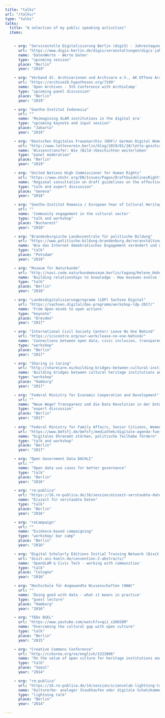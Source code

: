 ```yaml
---
title: "talks"
url: "/talks/"
type: "talks"
talks:
  title: "A selection of my public speaking activities"
  items:
    

    - org: "Servicestelle Digitalisierung Berlin (digiS) - Jahrestagung"
      url: "https://www.digis-berlin.de/digis/veranstaltungen/digis-jahreskonferenzen/"
      name: 'DatenWerte - Werte Daten'
      type: "upcoming session"
      place: "Berlin"
      year: "2019"

    - org: "Verband dt. Archivarinnen und Archivare e.V., AK Offene Archive"
      url: "https://archive20.hypotheses.org/7199"
      name: 'Open Archives - 5th Conference with ArchivCamp'
      type: "upcoming panel discussion"
      place: "Berlin"
      year: "2019"

    - org: "Goethe-Institut Indonesia"
      url: ""
      name: 'Reimagining GLAM institutions in the digital era'
      type: "upcoming keynote and input session"
      place: "Jakarta"
      year: "2019"

    - org: "Deutsches Digitales Frauenarchiv (DDF)/ German Digital Women's Archive"
      url: "http://www.letteverein.berlin/blog/2019/01/10/lette-geschichte-zur-berufsausbildung-von-frauen-jetzt-digitalisiert/"
      name: 'Wissenstransfer: Wie (Bild-)Geschichten weiterleben'
      type: "panel moderation"
      place: "Berlin"
      year: "2019"

    - org: "United Nations High Commissioner for Human Rights"
      url: "https://www.ohchr.org/EN/Issues/Pages/DraftGuidelinesRighttoParticipationPublicAffairs.aspx"
      name: 'Regional consultation on draft guidelines on the effective implementation of the right to participate in public affairs “Technology and social media: opportunities and challenges to strengthen equal and meaningful participation”'
      type: "talk and expert discussion"
      place: "Geneva"
      year: "2018"

    - org: "Goethe-Institut Romania / European Year of Cultural Heritage"
      url: ""
      name: 'Community engagement in the cultural sector'
      type: "talk and workshop"
      place: "Bucharest"
      year: "2018"

    - org: "Brandenburgische Landeszentrale für politische Bildung"
      url: "https://www.politische-bildung-brandenburg.de/veranstaltungen/wie-das-internet-demokratisches-engagement-verändert-und-wie-wir-damit-umgehen"
      name: 'Wie das Internet demokratisches Engagement verändert und wie wir damit umgehen'
      type: "talk"
      place: "Potsdam"
      year: "2018"

    - org: "Museum für Naturkunde"
      url: "http://navi.code.naturkundemuseum.berlin/tagung/Helene_Hahn_-_Building_relationships_to_knowledge_-_how_museums_envolve_from_keepers_to_shares"
      name: 'Building relationships to knowledge - How museums evolve from keepers to sharers'
      type: "talk"
      place: "Berlin"
      year: "2018"

    - org: "Landesdigitalisierungprogramm (LDP) Sachsen Digital"
      url: "https://sachsen.digital/das-programm/workshop-ldp-2017/"
      name: 'From Open minds to open actions'
      type: "keynote"
      place: "Dresden"
      year: "2017"

    - org: "International Civil Society Center/ Leave No One Behind"
      url: "https://icscentre.org/our-work/leave-no-one-behind/"
      name: 'Connections between open data, civic inclusion, transparency and accountability'
      type: "workshop"
      place: "Berlin"
      year: "2017"

    - org: "Sharing is Caring"
      url: "http://sharecare.nu/building-bridges-between-cultural-institutions-and-tech-communities-a-collaborative-handbook/"
      name: 'Building bridges between cultural heritage institutions and tech communities'
      type: "workshop"
      place: "Hamburg"
      year: "2017"

    - org: "Federal Ministry for Economic Cooperation and Development"
      url: ""
      name: "Neue Wege? Transparenz und die Data Revolution in der Entwicklungszusammenarbeit"
      type: "expert discussion"
      place: "Berlin"
      year: "2017"
    
    - org: "Federal Ministry for Family Affairs, Senior Citizens, Women and Youth"
      url: "https://www.bmfsfj.de/bmfsfj/mediathek/digitale-agenda-fuer-eine-lebenswerte-gesellschaft/117344"
      name: "Digitales Ehrenamt stärken, politische Teilhabe fördern"
      type: "talk and workshop"
      place: "Berlin"
      year: "2017"

    - org: "Open Government Data DACHLI"
      url: ""
      name: "Open data use cases for better governance"
      type: "talk"
      place: "Berlin"
      year: "2016"

    - org: "re:publica"
      url: "https://16.re-publica.de/16/session/eiszeit-verstaubte-daten"
      name: "Eiszeit für verstaubte Daten"
      type: "talk"
      place: "Berlin"
      year: "2016"

    - org: "reCampaign"
      url: ""
      name: "Evidence-based campaigning"
      type: "workshop/ bar camp"
      place: "Berlin"
      year: "2016"

    - org: "Digital Scholarly Editions Initial Training Network (Dixit)"
      url: "dixit.uni-koeln.de/convention-2-abstracts/"
      name: 'OpenGLAM & Civic Tech - working with communities'
      type: "talk"
      place: "Cologne"
      year: "2016"

    - org: "Hochschule für Angewandte Wissenschaften (HAW)"
      url: ""
      name: 'Doing good with data - what it means in practice'
      type: "guest lecture"
      place: "Hamburg"
      year: "2016"

    - org: "TEDx BSEL"
      url: "https://www.youtube.com/watch?v=qiJ_x1HbS6M"
      name: "Overcoming the cultural gap with open culture"
      type: "talk"
      place: "Berlin"
      year: "2015"

    - org: "Creative Commons Conference"
      url: "http://cckorea.org/xe/english/1323806"
      name: "On the value of open culture for heritage institutions and society"
      type: "talk"
      place: "Seoul"
      year: "2014"

    - org: "re:publica"
      url: "https://16.re-publica.de/14/session/sciencelab-lightning-talks"
      name: "Kulturerbe- analoger Staubhaufen oder digitale Schatzkammer?"
      type: "lightning talk"
      place: "Berlin"
      year: "2014"

---
```

